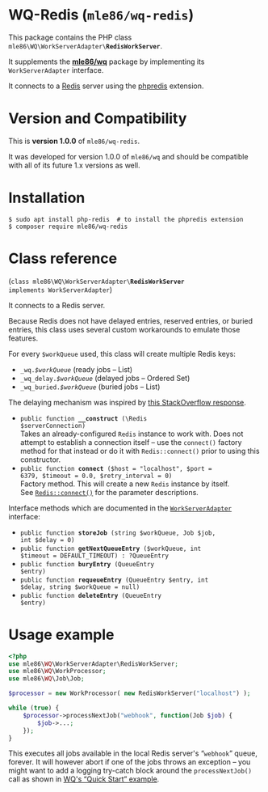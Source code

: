 # WQ-Redis  (`mle86/wq-redis`)

This package contains the PHP class
`mle86\WQ\WorkServerAdapter\`**`RedisWorkServer`**.

It supplements the
[**mle86/wq**](https://github.com/mle86/php-wq) package
by implementing its `WorkServerAdapter` interface.

It connects to a [Redis](https://redis.io/) server
using the [phpredis](https://pecl.php.net/package/redis) extension.


# Version and Compatibility

This is
**version 1.0.0**
of `mle86/wq-redis`.

It was developed for
version 1.0.0
of `mle86/wq`
and should be compatible
with all of its future 1.x versions as well.


# Installation

```
$ sudo apt install php-redis  # to install the phpredis extension
$ composer require mle86/wq-redis
```


# Class reference

(<code>class mle86\WQ\WorkServerAdapter\\<b>RedisWorkServer</b> implements WorkServerAdapter</code>)

It connects to a Redis server.

Because Redis does not have
delayed entries,
reserved entries,
or buried entries,
this class uses several custom workarounds
to emulate those features.

For every `$workQueue` used,
this class will create multiple Redis keys:

* <code>\_wq.<i>$workQueue</i></code>  (ready jobs – List)
* <code>\_wq\_delay.<i>$workQueue</i></code>  (delayed jobs – Ordered Set)
* <code>\_wq\_buried.<i>$workQueue</i></code>  (buried jobs – List)

The delaying mechanism was inspired by
[this StackOverflow response](http://stackoverflow.com/a/15016319).

* <code>public function <b>__construct</b> (\Redis $serverConnection)</code>  
    Takes an already-configured `Redis` instance to work with.
    Does not attempt to establish a connection itself –
    use the `connect()` factory method for that instead
    or do it with `Redis::connect()` prior to using this constructor.
* <code>public function <b>connect</b> ($host = "localhost", $port = 6379, $timeout = 0.0, $retry_interval = 0)</code>  
    Factory method.
    This will create a new `Redis` instance by itself.  
    See [`Redis::connect()`](https://github.com/phpredis/phpredis#connect-open) for the parameter descriptions.

Interface methods
which are documented in the [`WorkServerAdapter`](https://github.com/mle86/php-wq/blob/master/doc/Ref_WorkServerAdapter_interface.md) interface:

* <code>public function <b>storeJob</b> (string $workQueue, Job $job, int $delay = 0)</code>
* <code>public function <b>getNextQueueEntry</b> ($workQueue, int $timeout = DEFAULT_TIMEOUT) : ?QueueEntry</code>
* <code>public function <b>buryEntry</b> (QueueEntry $entry)</code>
* <code>public function <b>requeueEntry</b> (QueueEntry $entry, int $delay, string $workQueue = null)</code>
* <code>public function <b>deleteEntry</b> (QueueEntry $entry)</code>


# Usage example

```php
<?php
use mle86\WQ\WorkServerAdapter\RedisWorkServer;
use mle86\WQ\WorkProcessor;
use mle86\WQ\Job\Job;

$processor = new WorkProcessor( new RedisWorkServer("localhost") );

while (true) {
    $processor->processNextJob("webhook", function(Job $job) {
        $job->...;
    });
}
```

This executes all jobs available in the local Redis server's “`webhook`” queue, forever.
It will however abort if one of the jobs throws an exception –
you might want to add a logging try-catch block around the `processNextJob()` call
as shown in [WQ's “Quick Start” example](https://github.com/mle86/php-wq#quick-start).


